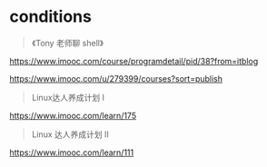 # conditions


> 《Tony 老师聊 shell》

https://www.imooc.com/course/programdetail/pid/38?from=itblog

https://www.imooc.com/u/279399/courses?sort=publish


> Linux达人养成计划 I

https://www.imooc.com/learn/175

> Linux 达人养成计划 II

https://www.imooc.com/learn/111
